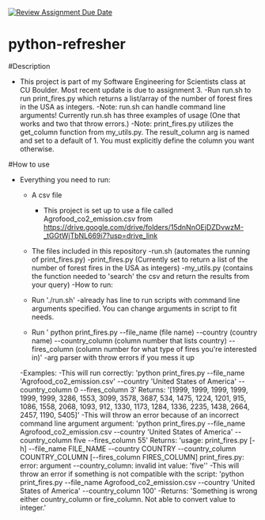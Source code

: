 [![Review Assignment Due Date](https://classroom.github.com/assets/deadline-readme-button-24ddc0f5d75046c5622901739e7c5dd533143b0c8e959d652212380cedb1ea36.svg)](https://classroom.github.com/a/oQi7O4AA)
# python-refresher

#Description
- This project is part of my Software Engineering for Scientists class at CU Boulder. Most recent update is due to assignment 3.
    -Run run.sh to run print_fires.py which returns a list/array of the number of forest fires in the USA as integers.
        -Note: run.sh can handle command line arguments! Currently run.sh has three examples of usage (One that works and two that throw errors.)
        -Note: print_fires.py utilizes the get_column function from my_utils.py. The result_column arg is named and set to a default of 1. You must explicitly define the column you want otherwise.


#How to use
- Everything you need to run:
    - A csv file
        - This project is set up to use a file called Agrofood_co2_emission.csv from https://drive.google.com/drive/folders/15dnNnOEjDZDvwzM-_tGGtWjTbNL669i7?usp=drive_link

    - The files included in this repository
        -run.sh (automates the running of print_fires.py)
        -print_fires.py (Currently set to return a list of the number of forest fires in the USA as integers)
        -my_utils.py (contains the function needed to 'search' the csv and return the results from your query)
-How to run:
    - Run './run.sh'
        -already has line to run scripts with command line arguments specified. You can change arguments in script to fit needs.
    - Run ' python print_fires.py --file_name (file name) --country (country name) --country_column (column number that lists country) --fires_column (column number for what type of fires you're interested in)'
        -arg parser with throw errors if you mess it up
    
    -Examples:
        -This will run correctly: 'python print_fires.py --file_name 'Agrofood_co2_emission.csv' --country 'United States of America' --country_column 0 --fires_column 3'
            Returns: '[1999, 1999, 1999, 1999, 1999, 1999, 3286, 1553, 3099, 3578, 3687, 534, 1475, 1224, 1201, 915, 1086, 1558, 2068, 1093, 912, 1330, 1173, 1284, 1336, 2235, 1438, 2664, 2457, 1190, 5405]'
        -This will throw an error because of an incorrect command line argument argument: 'python print_fires.py --file_name Agrofood_co2_emission.csv --country 'United States of America' --country_column five --fires_column 55'
            Returns: 'usage: print_fires.py [-h] --file_name FILE_NAME --country COUNTRY --country_column COUNTRY_COLUMN [--fires_column FIRES_COLUMN]
print_fires.py: error: argument --country_column: invalid int value: 'five''
        -This will throw an error if something is not compatible with the script: 'python print_fires.py --file_name Agrofood_co2_emission.csv --country 'United States of America' --country_column 100'
            -Returns: 'Something is wrong either country_column or fire_column. Not able to convert value to integer.'
